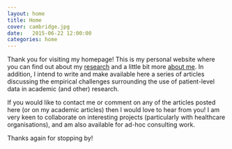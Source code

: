 ```yaml
---
layout: home
title: Home
cover: cambridge.jpg
date:   2015-06-22 12:00:00
categories: home
---
```


Thank you for visiting my homepage! This is my personal website where you can find out about my [research](/research/) and a little bit more [about me](/about/).
In addition, I intend to write and make available here a series of articles discussing the empirical challenges surrounding the use of patient-level data in academic (and other) research.

If you would like to contact me or comment on any of the articles posted here (or on my academic articles) then I would love to hear from you! I am very keen to collaborate on interesting projects (particularly with healthcare organisations), and am also available for ad-hoc consulting work.

Thanks again for stopping by!